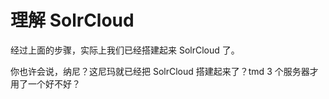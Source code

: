 # 理解 SolrCloud

经过上面的步骤，实际上我们已经搭建起来 SolrCloud 了。

你也许会说，纳尼？这尼玛就已经把 SolrCloud 搭建起来了？tmd 3 个服务器才用了一个好不好？

